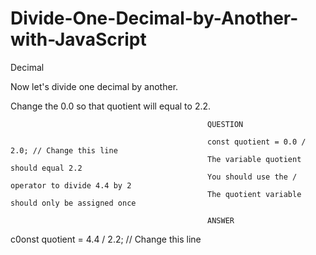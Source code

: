 # Divide-One-Decimal-by-Another-with-JavaScript

Decimal

Now let's divide one decimal by another.

Change the 0.0 so that quotient will equal to 2.2.

                                                QUESTION

                                                const quotient = 0.0 / 2.0; // Change this line
                                                The variable quotient should equal 2.2
                                                You should use the / operator to divide 4.4 by 2
                                                The quotient variable should only be assigned once
                                                
                                                ANSWER
c0onst quotient = 4.4 / 2.2; // Change this line
